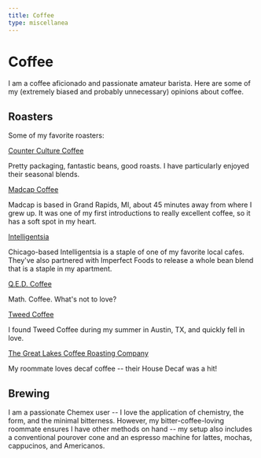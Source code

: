```yaml
---
title: Coffee
type: miscellanea
---
```

# Coffee

I am a coffee aficionado and passionate amateur barista. Here are some of my (extremely biased and probably unnecessary) opinions about coffee.

## Roasters
Some of my favorite roasters:

[Counter Culture Coffee](https://counterculturecoffee.com/)

Pretty packaging, fantastic beans, good roasts. I have particularly enjoyed their seasonal blends.

[Madcap Coffee](https://madcapcoffee.com/)

Madcap is based in Grand Rapids, MI, about 45 minutes away from where I grew up. It was one of my first introductions to really excellent coffee, so it has a soft spot in my heart.

[Intelligentsia](https://www.intelligentsiacoffee.com/)

Chicago-based Intelligentsia is a staple of one of my favorite local cafes. They've also partnered with Imperfect Foods to release a whole bean blend that is a staple in my apartment.

[Q.E.D. Coffee](http://www.qedcoffee.com/)

Math. Coffee. What's not to love?

[Tweed Coffee](https://www.tweedcoffee.com/)

I found Tweed Coffee during my summer in Austin, TX, and quickly fell in love.

[The Great Lakes Coffee Roasting Company](https://greatlakescoffee.com/)

My roommate loves decaf coffee -- their House Decaf was a hit!


## Brewing

I am a passionate Chemex user -- I love the application of chemistry, the form, and the minimal bitterness.
However, my bitter-coffee-loving roommate ensures I have other methods on hand -- my setup also includes a conventional pourover cone and an espresso machine for lattes, mochas, cappucinos, and Americanos.

